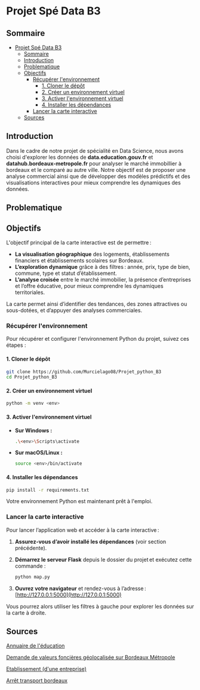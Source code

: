 # Projet Spé Data B3

## Sommaire
- [Projet Spé Data B3](#projet-spé-data-b3)
  - [Sommaire](#sommaire)
  - [Introduction](#introduction)
  - [Problematique](#problematique)
  - [Objectifs](#objectifs)
    - [Récupérer l'environnement](#récupérer-lenvironnement)
      - [1. Cloner le dépôt](#1-cloner-le-dépôt)
      - [2. Créer un environnement virtuel](#2-créer-un-environnement-virtuel)
      - [3. Activer l'environnement virtuel](#3-activer-lenvironnement-virtuel)
      - [4. Installer les dépendances](#4-installer-les-dépendances)
    - [Lancer la carte interactive](#lancer-la-carte-interactive)
  - [Sources](#sources)

## Introduction

Dans le cadre de notre projet de spécialité en Data Science, nous avons choisi d'explorer les données de **data.education.gouv.fr** et **datahub.bordeaux-metropole.fr** pour analyser le marché immobillier à bordeaux et le comparé au autre ville. Notre objectif est de proposer une analyse commercial ainsi que de développer des modèles prédictifs et des visualisations interactives pour mieux comprendre les dynamiques des données.

## Problematique



## Objectifs

L'objectif principal de la carte interactive est de permettre :

- **La visualisation géographique** des logements, établissements financiers et établissements scolaires sur Bordeaux.
- **L’exploration dynamique** grâce à des filtres : année, prix, type de bien, commune, type et statut d’établissement.
- **L’analyse croisée** entre le marché immobilier, la présence d’entreprises et l’offre éducative, pour mieux comprendre les dynamiques territoriales.

La carte permet ainsi d’identifier des tendances, des zones attractives ou sous-dotées, et d’appuyer des analyses commerciales.


### Récupérer l'environnement

Pour récupérer et configurer l'environnement Python du projet, suivez ces étapes :

#### 1. Cloner le dépôt

```bash
git clone https://github.com/Murcielago08/Projet_python_B3
cd Projet_python_B3
```

#### 2. Créer un environnement virtuel

```bash
python -m venv <env>
```

#### 3. Activer l'environnement virtuel

- **Sur Windows :**
  ```bash
  .\<env>\Scripts\activate
  ```
- **Sur macOS/Linux :**
  ```bash
  source <env>/bin/activate
  ```

#### 4. Installer les dépendances

```bash
pip install -r requirements.txt
```

Votre environnement Python est maintenant prêt à l'emploi.


### Lancer la carte interactive

Pour lancer l’application web et accéder à la carte interactive :

1. **Assurez-vous d’avoir installé les dépendances** (voir section précédente).

2. **Démarrez le serveur Flask** depuis le dossier du projet et exécutez cette commande :

   ```bash
   python map.py
   ```

3. **Ouvrez votre navigateur** et rendez-vous à l’adresse :
   [http://127.0.0.1:5000](http://127.0.0.1:5000)

Vous pourrez alors utiliser les filtres à gauche pour explorer les données sur la carte à droite.

## Sources

[Annuaire de l'éducation](https://data.education.gouv.fr/explore/dataset/fr-en-annuaire-education/export/?disjunctive.type_etablissement&disjunctive.libelle_academie&disjunctive.libelle_region&disjunctive.ministere_tutelle&disjunctive.appartenance_education_prioritaire&disjunctive.nom_commune&disjunctive.code_postal&disjunctive.code_departement)


[Demande de valeurs foncières géolocalisée sur Bordeaux Métropole](https://opendata.bordeaux-metropole.fr/explore/dataset/demande-de-valeurs-foncieres-geolocalisee-bordeaux-metropole/export/?location=19,44.85485,-0.5691&basemap=jawg.streets)


[Etablissement (d'une entreprise)](https://datahub.bordeaux-metropole.fr/explore/dataset/fi_etabl_p/export/)


[Arrêt transport bordeaux](https://datahub.bordeaux-metropole.fr/explore/dataset/offres-de-services-bus-tramway-gtfs/export/)